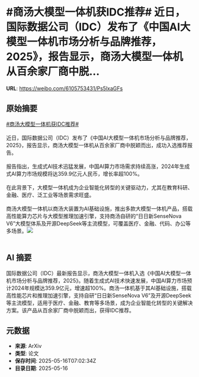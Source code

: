 # #商汤大模型一体机获IDC推荐# 近日，国际数据公司（IDC）发布了《中国AI大模型一体机市场分析与品牌推荐，2025》，报告显示，商汤大模型一体机从百余家厂商中脱...

**URL**: https://weibo.com/6105753431/Ps5lxaGFs

## 原始摘要

<a href="https://m.weibo.cn/search?containerid=231522type%3D1%26t%3D10%26q%3D%23%E5%95%86%E6%B1%A4%E5%A4%A7%E6%A8%A1%E5%9E%8B%E4%B8%80%E4%BD%93%E6%9C%BA%E8%8E%B7IDC%E6%8E%A8%E8%8D%90%23&amp;extparam=%23%E5%95%86%E6%B1%A4%E5%A4%A7%E6%A8%A1%E5%9E%8B%E4%B8%80%E4%BD%93%E6%9C%BA%E8%8E%B7IDC%E6%8E%A8%E8%8D%90%23" data-hide=""><span class="surl-text">#商汤大模型一体机获IDC推荐#</span></a> <br><br>近日，国际数据公司（IDC）发布了《中国AI大模型一体机市场分析与品牌推荐，2025》，报告显示，商汤大模型一体机从百余家厂商中脱颖而出，成功入选推荐报告。<br><br>报告指出，生成式AI技术迅猛发展，中国AI算力市场需求持续高涨，2024年生成式AI算力市场规模将达359.9亿元人民币，增长率超100%。<br><br>在此背景下，大模型一体机成为企业智能化转型的关键驱动力，尤其在教育科研、金融、医疗、泛工业等场景需求旺盛。<br><br>商汤大模型一体机以商汤大装置为AI基础设施，推出多款大模型一体机产品，搭载高性能算力芯片与大模型推理加速引擎，支持商汤自研的“日日新SenseNova V6”大模型体系及开源DeepSeek等主流模型，可覆盖医疗、金融、代码、办公等多场景。<img style="" src="https://tvax4.sinaimg.cn/large/006Fd7o3gy1i1hbo9cuznj316u0nq7qv.jpg" referrerpolicy="no-referrer"><br><br>

## AI 摘要

国际数据公司（IDC）最新报告显示，商汤大模型一体机入选《中国AI大模型一体机市场分析与品牌推荐，2025》。随着生成式AI技术快速发展，中国AI算力市场预计2024年规模达359.9亿元，增速超100%。商汤一体机基于其AI基础设施，搭载高性能芯片和推理加速引擎，支持自研“日日新SenseNova V6”及开源DeepSeek等主流模型，适用于医疗、金融、教育等多场景，成为企业智能化转型的关键解决方案。该产品从百余家厂商中脱颖而出，获得IDC推荐。

## 元数据

- **来源**: ArXiv
- **类型**: 论文
- **保存时间**: 2025-05-16T07:02:34Z
- **目录日期**: 2025-05-16
